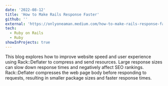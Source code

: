 ```yaml
---
date: '2022-08-12'
title: 'How to Make Rails Response Faster'
github: ''
external: 'https://onlyoneaman.medium.com/how-to-make-rails-response-faster-a8cc5f1242d'
tech:
  - Ruby on Rails
  - Ruby
showInProjects: true
---
```


This blog explores how to improve website speed and user experience using Rack::Deflater to compress and send resources. Large response sizes can slow down response times and negatively affect SEO rankings. Rack::Deflater compresses the web page body before responding to requests, resulting in smaller package sizes and faster response times.
